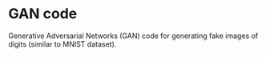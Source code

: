 # GAN code

Generative Adversarial Networks (GAN) code for generating fake images of digits (similar to MNIST dataset). 
